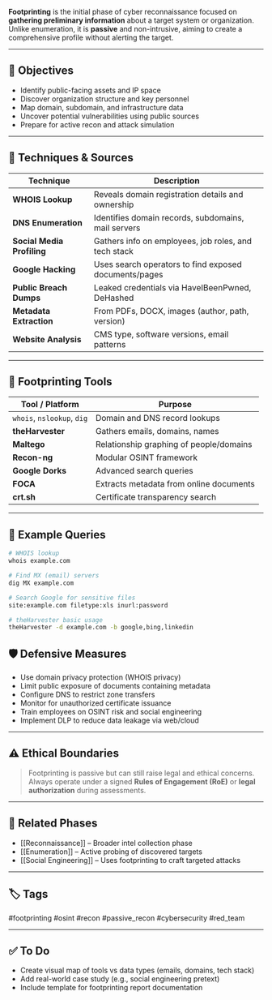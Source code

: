 **Footprinting** is the initial phase of cyber reconnaissance focused on **gathering preliminary information** about a target system or organization. Unlike enumeration, it is **passive** and non-intrusive, aiming to create a comprehensive profile without alerting the target.

---

## 🎯 Objectives

- Identify public-facing assets and IP space  
- Discover organization structure and key personnel  
- Map domain, subdomain, and infrastructure data  
- Uncover potential vulnerabilities using public sources  
- Prepare for active recon and attack simulation

---

## 🧰 Techniques & Sources

| Technique                  | Description                                            |
|----------------------------|--------------------------------------------------------|
| **WHOIS Lookup**           | Reveals domain registration details and ownership      |
| **DNS Enumeration**        | Identifies domain records, subdomains, mail servers   |
| **Social Media Profiling** | Gathers info on employees, job roles, and tech stack  |
| **Google Hacking**         | Uses search operators to find exposed documents/pages |
| **Public Breach Dumps**    | Leaked credentials via HaveIBeenPwned, DeHashed       |
| **Metadata Extraction**    | From PDFs, DOCX, images (author, path, version)       |
| **Website Analysis**       | CMS type, software versions, email patterns           |

---

## 🔧 Footprinting Tools

| Tool / Platform     | Purpose                                     |
|---------------------|---------------------------------------------|
| `whois`, `nslookup`, `dig` | Domain and DNS record lookups        |
| **theHarvester**     | Gathers emails, domains, names              |
| **Maltego**          | Relationship graphing of people/domains    |
| **Recon-ng**         | Modular OSINT framework                     |
| **Google Dorks**     | Advanced search queries                     |
| **FOCA**             | Extracts metadata from online documents     |
| **crt.sh**           | Certificate transparency search             |

---

## 🧠 Example Queries

```bash
# WHOIS lookup
whois example.com

# Find MX (email) servers
dig MX example.com

# Search Google for sensitive files
site:example.com filetype:xls inurl:password

# theHarvester basic usage
theHarvester -d example.com -b google,bing,linkedin
```

## 🛡️ Defensive Measures

- Use domain privacy protection (WHOIS privacy)
- Limit public exposure of documents containing metadata
- Configure DNS to restrict zone transfers
- Monitor for unauthorized certificate issuance
- Train employees on OSINT risk and social engineering
- Implement DLP to reduce data leakage via web/cloud

---

## ⚠️ Ethical Boundaries

> Footprinting is passive but can still raise legal and ethical concerns. Always operate under a signed **Rules of Engagement (RoE)** or **legal authorization** during assessments.

---

## 🔄 Related Phases

- [[Reconnaissance]] – Broader intel collection phase
- [[Enumeration]] – Active probing of discovered targets
- [[Social Engineering]] – Uses footprinting to craft targeted attacks

---

## 🏷 Tags

#footprinting #osint #recon #passive_recon #cybersecurity #red_team

---

## ✅ To Do

-  Create visual map of tools vs data types (emails, domains, tech stack)
-  Add real-world case study (e.g., social engineering pretext)
-  Include template for footprinting report documentation